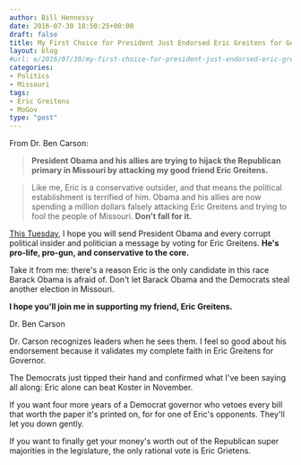 ```yaml
---
author: Bill Hennessy
date: 2016-07-30 18:50:25+00:00
draft: false
title: My First Choice for President Just Endorsed Eric Greitens for Governor
layout: blog
#url: e/2016/07/30/my-first-choice-for-president-just-endorsed-eric-greitens-for-governor/
categories:
- Politics
- Missouri
tags:
- Eric Greitens
- MoGov
type: "post"
---
```


From Dr. Ben Carson:



> 

> 
> **President Obama and his allies are trying to hijack the Republican primary in Missouri by attacking my good friend Eric Greitens.**

> 
> 

> 
> Like me, Eric is a conservative outsider, and that means the political establishment is terrified of him. Obama and his allies are now spending a million dollars falsely attacking Eric Greitens and trying to fool the people of Missouri. **Don't fall for it.**

[This Tuesday](https://airmail.calendar/2016-08-02%2012:00:00%20CDT), I hope you will send President Obama and every corrupt political insider and politician a message by voting for Eric Greitens. **He's pro-life, pro-gun, and conservative to the core.**

Take it from me: there's a reason Eric is the only candidate in this race Barack Obama is afraid of. Don't let Barack Obama and the Democrats steal another election in Missouri.

**I hope you'll join me in supporting my friend, Eric Greitens.**

Dr. Ben Carson
> 
> 






Dr. Carson recognizes leaders when he sees them. I feel so good about his endorsement because it validates my complete faith in Eric Greitens for Governor.





The Democrats just tipped their hand and confirmed what I've been saying all along: Eric alone can beat Koster in November.





If you want four more years of a Democrat governor who vetoes every bill that worth the paper it's printed on, for for one of Eric's opponents. They'll let you down gently.





If you want to finally get your money's worth out of the Republican super majorities in the legislature, the only rational vote is Eric Grietens.




